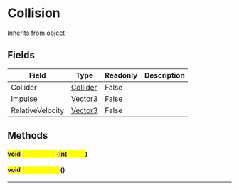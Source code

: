 # Collision
Inherits from object
## Fields
|Field|Type|Readonly|Description|
|---|---|---|---|
|Collider|[Collider](../objects/Collider.md)|False||
|Impulse|[Vector3](../objects/Vector3.md)|False||
|RelativeVelocity|[Vector3](../objects/Vector3.md)|False||
## Methods
#### <mark style="color:Blue;">void</mark> <mark style="color:Yellow;">GetContact</mark>(<mark style="color:Blue;">int</mark> <mark style="color:Yellow;">index</mark>)

#### <mark style="color:Blue;">void</mark> <mark style="color:Yellow;">GetContacts</mark>()


---


